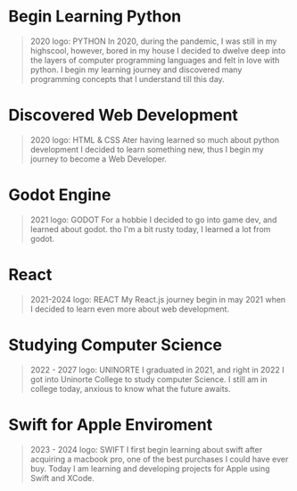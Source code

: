 # Begin Learning Python
> 2020
> logo: PYTHON
In 2020, during the pandemic, I was still in my highscool, however, bored in my house I decided to dwelve deep into the layers of computer programming languages and felt in love with python. I begin my learning journey and discovered many programming concepts that I understand till this day.

# Discovered Web Development
> 2020
> logo: HTML & CSS
Ater having learned so much about python development I decided to learn something new, thus I begin my journey to become a Web Developer.

# Godot Engine
> 2021
> logo: GODOT
For a hobbie I decided to go into game dev, and learned about godot. tho I'm a bit rusty today, I learned a lot from godot.

# React
> 2021-2024
> logo: REACT
My React.js journey begin in may 2021 when I decided to learn even more about web development.

# Studying Computer Science
> 2022 - 2027
> logo: UNINORTE
I graduated in 2021, and right in 2022 I got into Uninorte College to study computer Science. I still am in college today, anxious to know what the future awaits.

# Swift for Apple Enviroment
> 2023 - 2024
> logo: SWIFT
I first begin learning about swift after acquiring a macbook pro, one of the best purchases I could have ever buy. Today I am learning and developing projects for Apple using Swift and XCode.